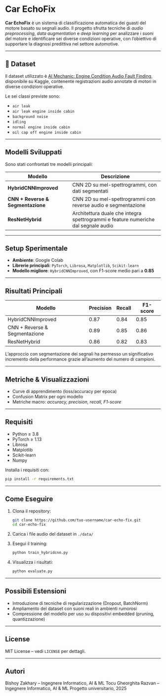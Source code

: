 # Car EchoFix 

**Car EchoFix** è un sistema di classificazione automatica dei guasti del motore basato su segnali audio. Il progetto sfrutta tecniche di *audio preprocessing*, *data augmentation* e *deep learning* per analizzare i suoni del motore e identificare sei diverse condizioni operative, con l’obiettivo di supportare la diagnosi predittiva nel settore automotive.

---

## 📁 Dataset

Il dataset utilizzato è [AI Mechanic: Engine Condition Audio Fault Finding](https://www.kaggle.com/datasets/eoinedge/ai-mechanic-engine-condition-audio-fault-finding), disponibile su Kaggle, contenente registrazioni audio annotate di motori in diverse condizioni operative.

Le sei classi previste sono:

- `air leak`
- `air leak engine inside cabin`
- `background noise`
- `idling`
- `normal engine inside cabin`
- `oil cap off engine inside cabin`

---

##  Modelli Sviluppati

Sono stati confrontati tre modelli principali:

| Modello | Descrizione |
|--------|-------------|
| **HybridCNNImproved** | CNN 2D su mel-spettrogrammi, con dati segmentati |
| **CNN + Reverse & Segmentazione** | CNN 2D su mel-spettrogrammi con reverse audio e segmentazione |
| **ResNetHybrid** | Architettura duale che integra spettrogrammi e feature numeriche dal segnale audio |

---

##  Setup Sperimentale

- **Ambiente**: Google Colab
- **Librerie principali**: `PyTorch`, `Librosa`, `Matplotlib`, `Scikit-learn`
- **Modello migliore**: `HybridCNNImproved`, con F1-score medio pari a **0.85**

---

##  Risultati Principali

| Modello | Precision | Recall | F1-score |
|---------|-----------|--------|----------|
| HybridCNNImproved | 0.87 | 0.84 | 0.85 |
| CNN + Reverse & Segmentazione | 0.89 | 0.85 | 0.86 |
| ResNetHybrid | 0.86 | 0.82 | 0.83 |

 L’approccio con segmentazione dei segnali ha permesso un significativo incremento della performance grazie all’aumento del numero di campioni.

---

## Metriche & Visualizzazioni

- Curve di apprendimento (loss/accuracy per epoca)
- Confusion Matrix per ogni modello
- Metriche macro: *accuracy, precision, recall, F1-score*

---

## Requisiti

- Python ≥ 3.8  
- PyTorch ≥ 1.13  
- Librosa  
- Matplotlib  
- Scikit-learn  
- Numpy  

Installa i requisiti con:

```bash
pip install -r requirements.txt
```

---

## Come Eseguire

1. Clona il repository:
   ```bash
   git clone https://github.com/tuo-username/car-echo-fix.git
   cd car-echo-fix
   ```

2. Carica i file audio del dataset in `./data/`

3. Esegui il training:
   ```bash
   python train_hybridcnn.py
   ```

4. Visualizza i risultati:
   ```bash
   python evaluate.py
   ```

---

## Possibili Estensioni

- Introduzione di tecniche di regularizzazione (Dropout, BatchNorm)
- Ampliamento del dataset con suoni reali in ambienti rumorosi
- Compressione del modello per uso su dispositivi embedded (pruning, quantizzazione)

---

## License

MIT License – vedi `LICENSE` per dettagli.

---

## Autori

Bishoy Zakhary – Ingegnere Informatico, AI & ML
Tocu Gheorghita Razvan – Ingegnere Informatico, AI & ML
Progetto universitario, 2025
